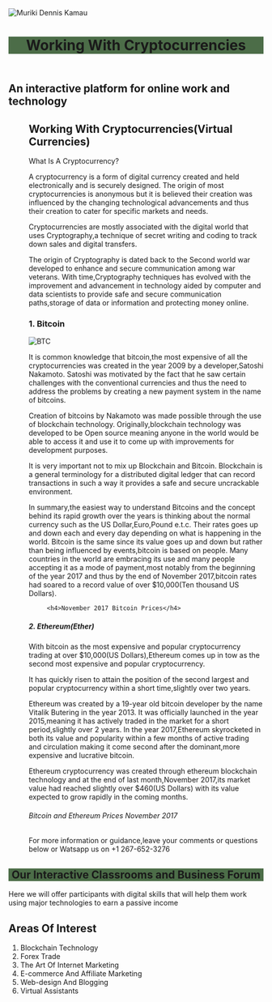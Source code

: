 <DOCTYPE html>
  <html lang="en">
   <head>
     <style>
         nav{
             background: #fff;
             width: 20em;
         }

         img{
             width: 400px;
         }

        article{
            margin-left: 40px;
         }

         h1{
             background: #4c6d48;
             text-align:center;
         }
section{
font-weight:600px;
margin:20px;
}
     </style>
     <meta charset="UTF-8">
       <title># Kharmatexasjobs</title>
       </head>
       <img src="https://2.bp.blogspot.com/-DwbHkYGY3vA/Wyqw2PoW2nI/AAAAAAAAAAo/dSkMrgLPauMQ7_wYBDglQKSr2MgbZRuHgCEwYBhgL/s1600/2018-05-11-13-19-28-588.jpg" alt="Muriki Dennis Kamau">
       <body>
       <header><h1>Working With Cryptocurrencies</h1></header>
<h2>An interactive platform for online work and  technology</h2>
<article>




<h2>Working With Cryptocurrencies(Virtual Currencies)</h2>

What Is A Cryptocurrency?

<p>A cryptocurrency is a form of digital currency created and held electronically and is securely designed. The origin of most cryptocurrencies is anonymous but it is believed their creation was influenced by the changing technological advancements and thus their creation to cater for specific markets and needs.</p>

<p>Cryptocurrencies are mostly associated with the digital world that uses Cryptography,a technique of secret writing and coding to track down sales and digital transfers.</p>

<p>The origin of Cryptography is dated back to the Second world war developed to enhance and secure communication among war veterans. With time,Cryptography techniques has evolved with the improvement and advancement in technology aided by computer and data scientists to provide safe and secure communication paths,storage of data or information and protecting money online.</p>

<h3>1. Bitcoin</h3>
<img src="https://4.bp.blogspot.com/-AIO_OVqP6w4/Wyu2-xjRPCI/AAAAAAAAABA/lp0nHB5R3UgFx_bQfoQLR5oF38eSqWe4gCLcBGAs/s1600/9k.jpg" alt="BTC">

<p>It is common knowledge that bitcoin,the most expensive of all the cryptocurrencies was created in the year 2009 by a developer,Satoshi Nakamoto. Satoshi was motivated by the fact that he saw certain challenges with the conventional currencies and thus the need to address the problems by creating a new payment system in the name of bitcoins.</p>

<p>Creation of bitcoins by Nakamoto was made possible through the use of blockchain technology. Originally,blockchain technology was developed to be Open source meaning anyone in the world would be able to access it and use it to come up with improvements for development purposes.</p>

<p>It is very important not to mix up Blockchain and Bitcoin. Blockchain is a general terminology for a distributed digital ledger that can record transactions in such a way it provides a safe and secure uncrackable environment.</p>

<p>In summary,the easiest way to understand Bitcoins and the concept behind its rapid growth over the years is thinking about the normal currency such as the US Dollar,Euro,Pound e.t.c. Their rates goes up and down each and every day depending on what is happening in the world. Bitcoin is the same since its value goes up and down but rather than being influenced by events,bitcoin is based on people. Many countries in the world are embracing its use and many people accepting it as a mode of payment,most notably from the beginning of the year 2017 and thus by the end of November 2017,bitcoin rates had soared to a record value of over $10,000(Ten thousand US Dollars).</p>

         <h4>November 2017 Bitcoin Prices</h4>
                         
                                   







<h5>2. Ethereum(Ether)</h5>

<p>With bitcoin as the most expensive and popular cryptocurrency trading at over $10,000(US Dollars),Ethereum comes up in tow as the second most expensive and popular cryptocurrency.</p>

<p>It has quickly risen to attain the position of the second largest and popular cryptocurrency within a short time,slightly over two years.</p>

<p>Ethereum was created by a 19-year old bitcoin developer by the name Vitalik Butering in the year 2013. It was officially launched in the year 2015,meaning it has actively traded in the market for a short period,slightly over 2 years. In the year 2017,Ethereum skyrocketed in both its value and popularity within a few months of active trading and circulation making it come second after the dominant,more expensive and lucrative bitcoin.</p>

<p>Ethereum cryptocurrency was created through ethereum blockchain technology and at the end of last month,November 2017,its market value had reached slightly over $460(US Dollars) with its value expected to grow rapidly in the coming months.</p>

   <h6>Bitcoin and Ethereum Prices November 2017</h6>

                      


For more information or guidance,leave your comments or questions below or Watsapp us on
+1 267-652-3276


    
    
   


</article>
<aside>
  <h1>Our Interactive Classrooms and Business Forum</h1>
  <p>Here we will offer participants with digital skills that will help them work using major technologies to earn a passive income</p>
  <h2>Areas Of Interest</h2>
  <ol>
    <li>Blockchain Technology</li>
    <li>Forex Trade</li>
    <li>The Art Of Internet Marketing</li>
    <li>E-commerce And Affiliate Marketing</li>
    <li>Web-design And Blogging</li>
    <li>Virtual Assistants</li>
    </ol>
  </aside>
</body>

</html>
